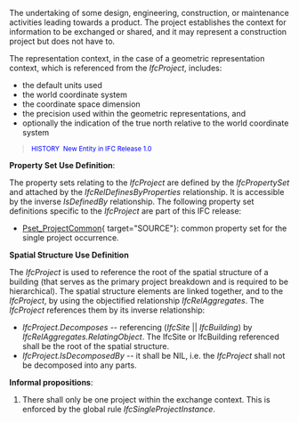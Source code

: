 The undertaking of some design, engineering, construction, or maintenance activities leading towards a product. The project establishes the context for information to be exchanged or shared, and it may represent a construction project but does not have to.

The representation context, in the case of a geometric representation context, which is referenced from the _IfcProject_, includes:

* the default units used
* the world coordinate system
* the coordinate space dimension
* the precision used within the geometric representations, and
* optionally the indication of the true north relative to the world coordinate system

> <small><font color="#0000ff">HISTORY&nbsp;
New Entity in IFC Release 1.0</font></small>

****Property Set Use Definition****:

The property sets relating to the _IfcProject_ are defined by the _IfcPropertySet_ and attached by the _IfcRelDefinesByProperties_ relationship. It is accessible by the inverse _IsDefinedBy_ relationship. The following property set definitions specific to the _IfcProject_ are part of this IFC release:

* [Pset_ProjectCommon](../../psd/IfcKernel/Pset_ProjectCommon.xml){ target="SOURCE"}: common property set for the single project occurrence.

****Spatial Structure Use Definition****

The _IfcProject_ is used to reference the root of&nbsp;the spatial structure of a building (that serves as the primary project breakdown and is required to be hierarchical). The spatial structure elements are linked together, and to the _IfcProject_, by using the objectified relationship _IfcRelAggregates_. The _IfcProject_ references them by its inverse relationship:

* _IfcProject.Decomposes_ -- referencing (_IfcSite_ || _IfcBuilding_) by _IfcRelAggregates.RelatingObject_. The IfcSite or IfcBuilding referenced shall be the root of the spatial structure.
* _IfcProject.IsDecomposedBy_ -- it shall be NIL, i.e. the _IfcProject_ shall not be decomposed into any parts.

**Informal propositions**:
1. There shall only be one project within the exchange context. This is enforced by the global rule _IfcSingleProjectInstance_.